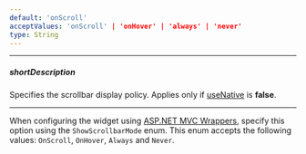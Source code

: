 ```yaml
---
default: 'onScroll'
acceptValues: 'onScroll' | 'onHover' | 'always' | 'never'
type: String
---
```

---
##### shortDescription
Specifies the scrollbar display policy. Applies only if [useNative](/api-reference/10%20UI%20Widgets/dxDataGrid/1%20Configuration/scrolling/useNative.md '/Documentation/ApiReference/UI_Widgets/dxDataGrid/Configuration/scrolling/#useNative') is **false**.

---
When configuring the widget using [ASP.NET MVC Wrappers](/concepts/35%20ASP.NET%20MVC%20Wrappers/20%20Fundamentals '/Documentation/Guide/ASP.NET_MVC_Wrappers/Fundamentals/'), specify this option using the `ShowScrollbarMode` enum. This enum accepts the following values: `OnScroll`, `OnHover`, `Always` and `Never`.